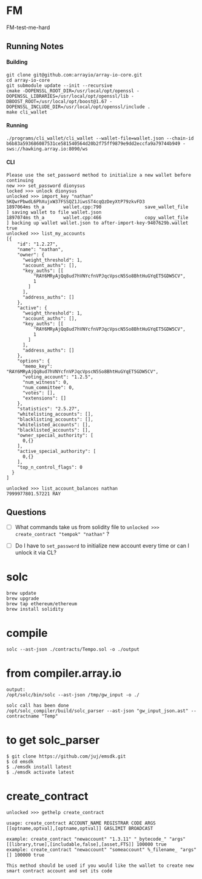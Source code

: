 # FM
FM-test-me-hard

## Running Notes
#### Building
```
git clone git@github.com:arrayio/array-io-core.git
cd array-io-core
git submodule update --init --recursive
cmake -DOPENSSL_ROOT_DIR=/usr/local/opt/openssl -DOPENSSL_LIBRARIES=/usr/local/opt/openssl/lib -DBOOST_ROOT=/usr/local/opt/boost@1.67 -DOPENSSL_INCLUDE_DIR=/usr/local/opt/openssl/include .
make cli_wallet
```
#### Running
```
./programs/cli_wallet/cli_wallet --wallet-file=wallet.json --chain-id b6b83a593686087531ce581540564d20b2f75ff9879e9dd2eccfa9a79744b949 -sws://hawking.array.io:8090/ws
```
#### CLI
```
Please use the set_password method to initialize a new wallet before continuing
new >>> set_password dionysus
locked >>> unlock dionysus
unlocked >>> import_key "nathan" 5KQwrPbwdL6PhXujxW37FSSQZ1JiwsST4cqQzDeyXtP79zkvFD3
1897064ms th_a       wallet.cpp:790                save_wallet_file     ] saving wallet to file wallet.json
1897074ms th_a       wallet.cpp:466                copy_wallet_file     ] backing up wallet wallet.json to after-import-key-9407629b.wallet
true
unlocked >>> list_my_accounts
[{
    "id": "1.2.27",
    "name": "nathan",
    "owner": {
      "weight_threshold": 1,
      "account_auths": [],
      "key_auths": [[
          "RAY6MRyAjQq8ud7hVNYcfnVPJqcVpscN5So8BhtHuGYqET5GDW5CV",
          1
        ]
      ],
      "address_auths": []
    },
    "active": {
      "weight_threshold": 1,
      "account_auths": [],
      "key_auths": [[
          "RAY6MRyAjQq8ud7hVNYcfnVPJqcVpscN5So8BhtHuGYqET5GDW5CV",
          1
        ]
      ],
      "address_auths": []
    },
    "options": {
      "memo_key": "RAY6MRyAjQq8ud7hVNYcfnVPJqcVpscN5So8BhtHuGYqET5GDW5CV",
      "voting_account": "1.2.5",
      "num_witness": 0,
      "num_committee": 0,
      "votes": [],
      "extensions": []
    },
    "statistics": "2.5.27",
    "whitelisting_accounts": [],
    "blacklisting_accounts": [],
    "whitelisted_accounts": [],
    "blacklisted_accounts": [],
    "owner_special_authority": [
      0,{}
    ],
    "active_special_authority": [
      0,{}
    ],
    "top_n_control_flags": 0
  }
]

unlocked >>> list_account_balances nathan
7999977801.57221 RAY
```


## Questions

- [ ] What commands take us from solidity file to `unlocked >>> create_contract "tempok" "nathan"` ?
- [ ] Do I have to `set_password` to initialize new account every time or can I unlock it via CL?


# solc
```
brew update
brew upgrade
brew tap ethereum/ethereum
brew install solidity
```

# compile
```
solc --ast-json ./contracts/Tempo.sol -o ./output
```

# from compiler.array.io
```
output:
/opt/solc/bin/solc --ast-json /tmp/gw_input -o ./

solc call has been done
/opt/solc_compiler/build/solc_parser --ast-json "gw_input_json.ast" --contractname "Temp"

```
# to get solc_parser
```
$ git clone https://github.com/juj/emsdk.git
$ cd emsdk
$ ./emsdk install latest
$ ./emsdk activate latest
```




# create_contract
```
unlocked >>> gethelp create_contract

usage: create_contract ACCOUNT_NAME REGISTRAR CODE ARGS [[optname,optval],[optname,optval]] GASLIMIT BROADCAST

example: create_contract "newaccount" "1.3.11" "_bytecode_" "args" [[library,true],[includable,false],[asset,FTS]] 100000 true
example: create_contract "newaccount" "someaccount" %_filename_ "args" [] 100000 true

This method should be used if you would like the wallet to create new smart contract account and set its code
```












 <!--
 ```
  ./cli_wallet --wallet-file=wallet.json --chain-id f01c1dd6d160afdb58150b9185325bde9cb79fa833a35f177d196dec0348785a -sws://hawking.array.io:8090/ws
  ```

  b6b83a593686087531ce581540564d20b2f75ff9879e9dd2eccfa9a79744b949

  ```
  ./cli_wallet --wallet-file=wallet.json --chain-id b6b83a593686087531ce581540564d20b2f75ff9879e9dd2eccfa9a79744b949 -sws://hawking.array.io:8090/ws
  ```


  hawking.array.io
  newton.array.io



 cmake -DBOOST_ROOT=/usr/local/opt/boost@1.60 -DOPENSSL_ROOT_DIR=/usr/local/opt/openssl@1.1 -DCMAKE_BUILD_TYPE=RelWithDebInfo .

  cmake -DBOOST_ROOT=/usr/local/opt/boost -DOPENSSL_ROOT_DIR=/usr/local/opt/openssl -DCMAKE_BUILD_TYPE=RelWithDebInfo .


 cmake -DBOOST_ROOT=/usr/local/opt/boost@1.1 -DOPENSSL_ROOT_DIR=/usr/local/opt/openssl -DCMAKE_BUILD_TYPE=RelWithDebInfo .


 -- OPENSSL_LIBRARIES = /usr/local/lib/libssl.a;/usr/local/lib/libcrypto.a
-- OPENSSL_VERSION = 1.1.1

  1.1


cmake -DOPENSSL_LIBRARIES = /usr/local/lib/libssl.a;/usr/local/lib/libcrypto.a -DOPENSSL_ROOT_DIR=/usr/local/opt/openssl@1.1

cmake -DOPENSSL_ROOT_DIR=/usr/local/opt/openssl@1.1 -DOPENSSL_LIBRARIES=/usr/local/opt/openssl@1.1/lib  -DBOOST_ROOT=/usr/local/opt/boost@1.67 .


cmake -DBOOST_ROOT=/usr/local/opt/boost@1.60 -DOPENSSL_ROOT_DIR=/usr/local/opt/openssl .





-DOPENSSL_ROOT_DIR=/usr/local/ssl -DOPENSSL_LIBRARIES=/usr/local/ssl/lib

 -->
